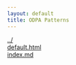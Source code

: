 ```yaml
---
layout: default
title: ODPA Patterns
---
```

  
[../](../)  
[default.html](./default.html)  
[index.md](./index.md)  

